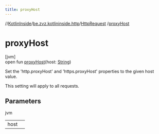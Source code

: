 ```yaml
---
title: proxyHost
---
```

//[KotlinInside](../../../index.html)/[be.zvz.kotlininside.http](../index.html)/[HttpRequest](index.html)
/[proxyHost](proxy-host.html)

# proxyHost

[jvm]\
open fun [proxyHost](proxy-host.html)(host: [String](https://docs.oracle.com/javase/7/docs/api/java/lang/String.html))

Set the 'http.proxyHost' and 'https.proxyHost' properties to the given host value.

This setting will apply to all requests.

## Parameters

jvm

| | |
|---|---|
| host |  |




